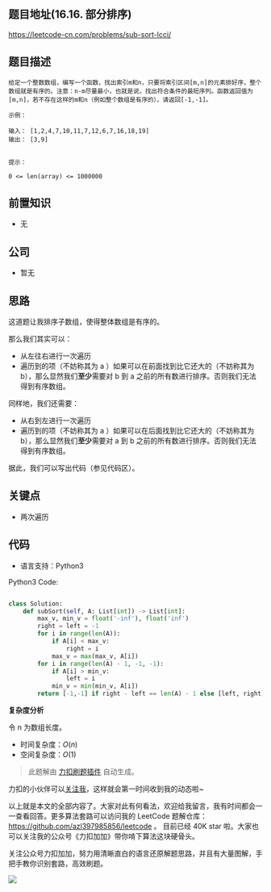 ## 题目地址(16.16. 部分排序)

https://leetcode-cn.com/problems/sub-sort-lcci/

## 题目描述

```
给定一个整数数组，编写一个函数，找出索引m和n，只要将索引区间[m,n]的元素排好序，整个数组就是有序的。注意：n-m尽量最小，也就是说，找出符合条件的最短序列。函数返回值为[m,n]，若不存在这样的m和n（例如整个数组是有序的），请返回[-1,-1]。

示例：

输入： [1,2,4,7,10,11,7,12,6,7,16,18,19]
输出： [3,9]


提示：

0 <= len(array) <= 1000000
```

## 前置知识

- 无

## 公司

- 暂无

## 思路

这道题让我排序子数组，使得整体数组是有序的。

那么我们其实可以：

- 从左往右进行一次遍历
- 遍历到的项（不妨称其为 a ）如果可以在前面找到比它还大的（不妨称其为 b），那么显然我们**至少**需要对 b 到 a 之前的所有数进行排序。否则我们无法得到有序数组。

同样地，我们还需要：

- 从右到左进行一次遍历
- 遍历到的项（不妨称其为 a ）如果可以在后面找到比它还大的（不妨称其为 b），那么显然我们**至少**需要对 a 到 b 之前的所有数进行排序。否则我们无法得到有序数组。

据此，我们可以写出代码（参见代码区）。

## 关键点

- 两次遍历

## 代码

- 语言支持：Python3

Python3 Code:

```python

class Solution:
    def subSort(self, A: List[int]) -> List[int]:
        max_v, min_v = float('-inf'), float('inf')
        right = left = -1
        for i in range(len(A)):
            if A[i] < max_v:
                right = i
            max_v = max(max_v, A[i])
        for i in range(len(A) - 1, -1, -1):
            if A[i] > min_v:
                left = i
            min_v = min(min_v, A[i])
        return [-1,-1] if right - left == len(A) - 1 else [left, right]


```

**复杂度分析**

令 n 为数组长度。

- 时间复杂度：$O(n)$
- 空间复杂度：$O(1)$

> 此题解由 [力扣刷题插件](https://leetcode-pp.github.io/leetcode-cheat/?tab=solution-template) 自动生成。

力扣的小伙伴可以[关注我](https://leetcode-cn.com/u/fe-lucifer/)，这样就会第一时间收到我的动态啦~

以上就是本文的全部内容了。大家对此有何看法，欢迎给我留言，我有时间都会一一查看回答。更多算法套路可以访问我的 LeetCode 题解仓库：https://github.com/azl397985856/leetcode 。 目前已经 40K star 啦。大家也可以关注我的公众号《力扣加加》带你啃下算法这块硬骨头。

关注公众号力扣加加，努力用清晰直白的语言还原解题思路，并且有大量图解，手把手教你识别套路，高效刷题。

![](https://tva1.sinaimg.cn/large/007S8ZIlly1gfcuzagjalj30p00dwabs.jpg)
